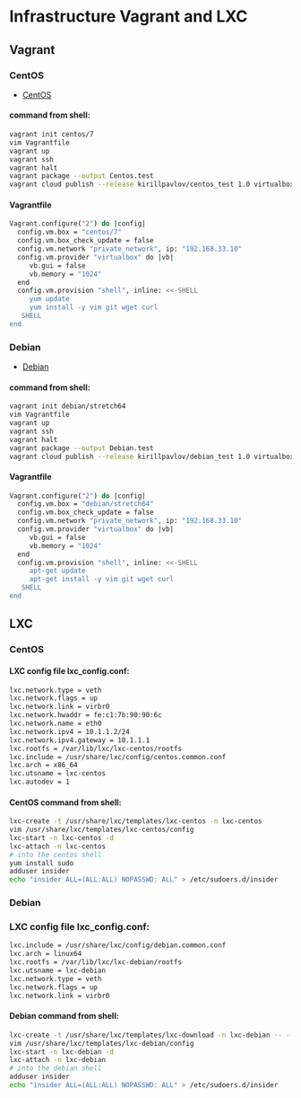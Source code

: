 # Infrastructure Vagrant and LXC

## Vagrant

### CentOS
- [CentOS](https://app.vagrantup.com/kirillpavlov/boxes/centos_test)

#### command from shell:
```bash
vagrant init centos/7
vim Vagrantfile
vagrant up
vagrant ssh
vagrant halt
vagrant package --output Centos.test
vagrant cloud publish --release kirillpavlov/centos_test 1.0 virtualbox Centos.test
```

#### Vagrantfile
```bash
Vagrant.configure("2") do |config|
  config.vm.box = "centos/7"
  config.vm.box_check_update = false
  config.vm.network "private_network", ip: "192.168.33.10"
  config.vm.provider "virtualbox" do |vb|
     vb.gui = false
     vb.memory = "1024"
  end
  config.vm.provision "shell", inline: <<-SHELL
     yum update
     yum install -y vim git wget curl 
   SHELL
end
```

### Debian
- [Debian](https://app.vagrantup.com/kirillpavlov/boxes/debian_test)

#### command from shell:
```bash
vagrant init debian/stretch64
vim Vagrantfile
vagrant up
vagrant ssh
vagrant halt
vagrant package --output Debian.test
vagrant cloud publish --release kirillpavlov/debian_test 1.0 virtualbox Debian.test
```

#### Vagrantfile
```bash
Vagrant.configure("2") do |config|
  config.vm.box = "debian/stretch64"
  config.vm.box_check_update = false
  config.vm.network "private_network", ip: "192.168.33.10"
  config.vm.provider "virtualbox" do |vb|
     vb.gui = false
     vb.memory = "1024"
  end
  config.vm.provision "shell", inline: <<-SHELL
     apt-get update
     apt-get install -y vim git wget curl
   SHELL
end
```

## LXC

### CentOS

#### LXC config file lxc_config.conf:
```bash
lxc.network.type = veth
lxc.network.flags = up
lxc.network.link = virbr0
lxc.network.hwaddr = fe:c1:7b:90:90:6c
lxc.network.name = eth0
lxc.network.ipv4 = 10.1.1.2/24
lxc.network.ipv4.gateway = 10.1.1.1
lxc.rootfs = /var/lib/lxc/lxc-centos/rootfs
lxc.include = /usr/share/lxc/config/centos.common.conf
lxc.arch = x86_64
lxc.utsname = lxc-centos
lxc.autodev = 1
```

#### CentOS command from shell:
```bash
lxc-create -t /usr/share/lxc/templates/lxc-centos -n lxc-centos
vim /usr/share/lxc/templates/lxc-centos/config
lxc-start -n lxc-centos -d
lxc-attach -n lxc-centos
# into the centos shell
yum install sudo
adduser insider
echo "insider ALL=(ALL:ALL) NOPASSWD: ALL" > /etc/sudoers.d/insider
```

### Debian

### LXC config file lxc_config.conf:
```bash
lxc.include = /usr/share/lxc/config/debian.common.conf
lxc.arch = linux64
lxc.rootfs = /var/lib/lxc/lxc-debian/rootfs
lxc.utsname = lxc-debian
lxc.network.type = veth
lxc.network.flags = up
lxc.network.link = virbr0
```

#### Debian command from shell:
```bash
lxc-create -t /usr/share/lxc/templates/lxc-download -n lxc-debian -- --dist debian --release buster --arch amd64
vim /usr/share/lxc/templates/lxc-debian/config
lxc-start -n lxc-debian -d
lxc-attach -n lxc-debian
# into the debian shell
adduser insider
echo "insider ALL=(ALL:ALL) NOPASSWD: ALL" > /etc/sudoers.d/insider
```
